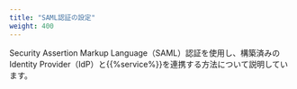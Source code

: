 ```yaml
---
title: "SAML認証の設定"
weight: 400
---
```

Security Assertion Markup Language（SAML）認証を使用し、構築済みのIdentity Provider（IdP）と{{%service%}}を連携する方法について説明しています。
